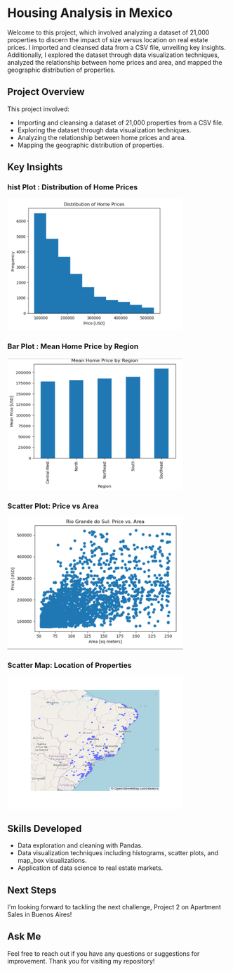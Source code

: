 # Housing Analysis in Mexico

Welcome to this project, which involved analyzing a dataset of 21,000 properties to discern the impact of size versus location on real estate prices. I imported and cleansed data from a CSV file, unveiling key insights. Additionally, I explored the dataset through data visualization techniques, analyzed the relationship between home prices and area, and mapped the geographic distribution of properties.


## Project Overview

This project involved:

- Importing and cleansing a dataset of 21,000 properties from a CSV file.
- Exploring the dataset through data visualization techniques.
- Analyzing the relationship between home prices and area.
- Mapping the geographic distribution of properties.

## Key Insights

### hist Plot : Distribution of Home Prices
<img src="images/histogram_homes_prices.png" alt="Histogram Distribution of Home Prices" width="400" height="300">

### Bar Plot : Mean Home Price by Region
<img src="images/plot_mean_price_region.png" alt="Mean Home Price by Region" width="400" height="300">

### Scatter Plot: Price vs Area
<img src="images/scatter_plot_Price_Area.png" alt="Scatter Plot: Price vs Area" width="400" height="300">

### Scatter Map: Location of Properties
<img src="images/Map_box_Location.png" alt="Scatter Map: Location of Properties" width="400" height="300">

## Skills Developed

- Data exploration and cleaning with Pandas.
- Data visualization techniques including histograms, scatter plots, and map_box visualizations.
- Application of data science to real estate markets.

## Next Steps

I'm looking forward to tackling the next challenge, Project 2 on Apartment Sales in Buenos Aires!

## Ask Me 

Feel free to reach out if you have any questions or suggestions for improvement. Thank you for visiting my repository!
